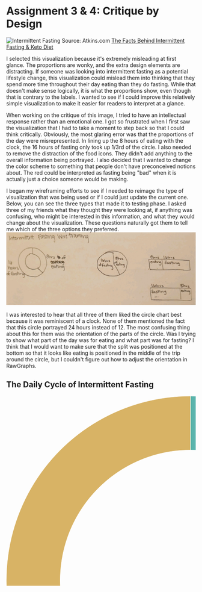 # Assignment 3 & 4: Critique by Design

![Intermittent Fasting](https://files.atkins.com/success_stories/16_8-IF.jpg)
Source: Atkins.com [The Facts Behind Intermittent Fasting & Keto Diet](https://www.atkins.com/how-it-works/atkins-blogs/colette-heimowitz/the-facts-behind-intermittent-fasting)

I selected this visualization because it's extremely misleading at first glance. The proportions are wonky, and the extra design elements are distracting. If someone was looking into intermittent fasting as a potential lifestyle change, this visualization could mislead them into thinking that they spend more time throughout their day eating than they do fasting. While that doesn't make sense logically, it is what the proportions show, even though that is contrary to the labels. I wanted to see if I could improve this relatively simple visualization to make it easier for readers to interpret at a glance. 

When working on the critique of this image, I tried to have an intellectual response rather than an emotional one. I got so frustrated when I first saw the visualization that I had to take a moment to step back so that I could think critically. Obviously, the most glaring error was that the proportions of the day were misrepresented. In lining up the 8 hours of eating with the clock, the 16 hours of fasting only took up 1/3rd of the circle. I also needed to remove the distraction of the food icons. They didn't add anything to the overall information being portrayed. I also decided that I wanted to change the color scheme to something that people don't have preconceived notions about. The red could be interpreted as fasting being "bad" when it is actually just a choice someone would be making.

I began my wireframing efforts to see if I needed to reimage the type of visualization that was being used or if I could just update the current one. Below, you can see the three types that made it to testing phase. I asked three of my friends what they thought they were looking at, if anything was confusing, who might be interested in this information, and what they would change about the visualization. These questions naturally got them to tell me which of the three options they preferred.
![Intermittent Fasting Wireframing](images/Wireframing.jpg)

I was interested to hear that all three of them liked the circle chart best because it was reminiscent of a clock. None of them mentioned the fact that this circle portrayed 24 hours instead of 12. The most confusing thing about this for them was the orientation of the parts of the circle. Was I trying to show what part of the day was for eating and what part was for fasting? I think that I would want to make sure that the split was positioned at the bottom so that it looks like eating is positioned in the middle of the trip around the circle, but I couldn't figure out how to adjust the orientation in RawGraphs. 

## The Daily Cycle of Intermittent Fasting 
<svg width="980" height="980" xmlns="http://www.w3.org/2000/svg"><g transform="translate(490, 490)"><g display="none"><path d="M2.1215923377769586e-14,-346.4823227814083A346.4823227814083,346.4823227814083,0,1,1,-2.1215923377769586e-14,346.4823227814083A346.4823227814083,346.4823227814083,0,1,1,2.1215923377769586e-14,-346.4823227814083Z" style="stroke: rgb(255, 255, 255); fill: rgb(90, 180, 172); fill-rule: evenodd;"></path><text transform="translate(1.0607961688884793e-14,173.24116139070415)rotate(90)" text-anchor="middle" dx="6" dy=".35em" style="font-size: 11px; font-family: Arial, Helvetica;"></text><title>undefined: none</title></g><g><path d="M3.0003846579110155e-14,-490A490,490,0,0,1,424.352447854375,244.99999999999991L300.06249349093935,173.2411613907041A346.4823227814083,346.4823227814083,0,0,0,2.1215923377769586e-14,-346.4823227814083Z" style="stroke: rgb(255, 255, 255); fill: rgb(90, 180, 172); fill-rule: evenodd;"></path><text transform="translate(362.2074706726571,-209.1205806953521)rotate(-30.000000000000004)" text-anchor="middle" dx="6" dy=".35em" style="font-size: 17px; font-family: Arial, Helvetica;">8 hours Eating</text><title>Eat: 8</title></g><g><path d="M424.352447854375,244.99999999999991A490,490,0,1,1,-9.001153973733046e-14,-490L-6.364777013330876e-14,-346.4823227814083A346.4823227814083,346.4823227814083,0,1,0,300.06249349093935,173.2411613907041Z" style="stroke: rgb(255, 255, 255); fill: rgb(216, 179, 101); fill-rule: evenodd;"></path><text transform="translate(-362.2074706726571,209.12058069535223)rotate(330)" text-anchor="middle" dx="6" dy=".35em" style="font-size: 17px; font-family: Arial, Helvetica;">16 hours Fasting</text><title>Fast: 16</title></g></g></svg>
 
